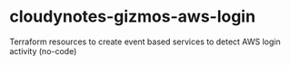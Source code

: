 # cloudynotes-gizmos-aws-login
Terraform resources to create event based services to detect AWS login activity (no-code)
